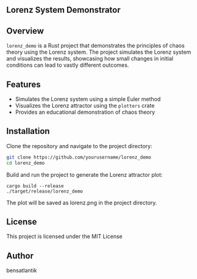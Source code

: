 ## Lorenz System Demonstrator

## Overview
`lorenz_demo` is a Rust project that demonstrates the principles of chaos theory using the Lorenz system. The project simulates the Lorenz system and visualizes the results, showcasing how small changes in initial conditions can lead to vastly different outcomes.

## Features
- Simulates the Lorenz system using a simple Euler method
- Visualizes the Lorenz attractor using the `plotters` crate
- Provides an educational demonstration of chaos theory

## Installation
Clone the repository and navigate to the project directory:
```sh
git clone https://github.com/yourusername/lorenz_demo
cd lorenz_demo
```
Build and run the project to generate the Lorenz attractor plot:
```shell
cargo build --release
./target/release/lorenz_demo
```
The plot will be saved as lorenz.png in the project directory.

## License
This project is licensed under the MIT License

## Author
bensatlantik
